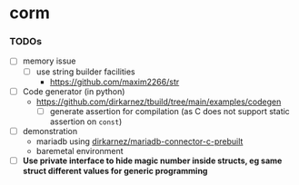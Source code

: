 corm
====
### TODOs
- [ ] memory issue
  - [ ] use string builder facilities
    - https://github.com/maxim2266/str 
- [ ] Code generator (in python)
  - https://github.com/dirkarnez/tbuild/tree/main/examples/codegen
    - [ ] generate assertion for compilation (as C does not support static assertion on `const`) 
- [ ] demonstration
  - mariadb using [dirkarnez/mariadb-connector-c-prebuilt](https://github.com/dirkarnez/mariadb-connector-c-prebuilt)
  - baremetal environment
- [ ] **Use private interface to hide magic number inside structs, eg same struct different values for generic programming**
